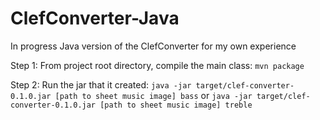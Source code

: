 # ClefConverter-Java
In progress Java version of the ClefConverter for my own experience

Step 1:
From project root directory, compile the main class:
`mvn package `

Step 2:
Run the jar that it created:
`java -jar target/clef-converter-0.1.0.jar [path to sheet music image] bass`
or
`java -jar target/clef-converter-0.1.0.jar [path to sheet music image] treble`
